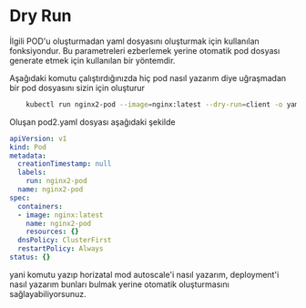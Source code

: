 # Dry Run
İlgili POD'u oluşturmadan yaml dosyasını oluşturmak için kullanılan fonksiyondur. Bu parametreleri ezberlemek yerine otomatik pod dosyası generate etmek için kullanılan bir yöntemdir.


Aşağıdaki komutu çalıştırdığınızda hiç pod nasıl yazarım diye uğraşmadan bir pod dosyasını sizin için oluşturur

```bash
    kubectl run nginx2-pod --image=nginx:latest --dry-run=client -o yaml > pod2.yaml
```

Oluşan pod2.yaml dosyası aşağıdaki şekilde

```yaml
apiVersion: v1
kind: Pod
metadata:
  creationTimestamp: null
  labels:
    run: nginx2-pod
  name: nginx2-pod
spec:
  containers:
  - image: nginx:latest
    name: nginx2-pod
    resources: {}
  dnsPolicy: ClusterFirst
  restartPolicy: Always
status: {}
```

yani komutu yazıp horizatal mod autoscale'i nasıl yazarım, deployment'i nasıl yazarım bunları bulmak yerine otomatik
oluşturmasını sağlayabiliyorsunuz.